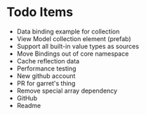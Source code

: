 # Todo Items
- Data binding example for collection
- View Model collection element (prefab)
- Support all built-in value types as sources
- Move Bindings out of core namespace
- Cache reflection data
- Performance testing
- New github account
- PR for garret's thing
- Remove special array dependency 
- GitHub
- Readme